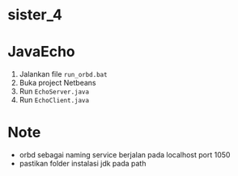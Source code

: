 sister_4
========

JavaEcho
========
1. Jalankan file `run_orbd.bat`
2. Buka project Netbeans
2. Run `EchoServer.java`
3. Run `EchoClient.java`


Note
====
- orbd sebagai naming service berjalan pada localhost port 1050
- pastikan folder instalasi jdk pada path